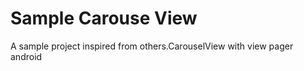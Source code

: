 Sample Carouse View
======================

A sample project inspired from others.CarouselView with view pager android